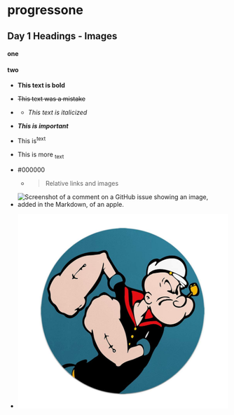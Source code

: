 # progressone
## Day 1  Headings - Images
#### one
#### two
- **This text is bold**  
- ~~This text was a mistake~~
- - _This text is italicized_

 - ***This is important***

 - This is<sup>text</sup>

 - This is more <sub>text</sub>

 - #000000

   - >Relative links and images


 
- ![Screenshot of a comment on a GitHub issue showing an image, added in the Markdown, of an apple.](https://myoctocat.com/assets/images/base-octocat.svg)


- ![Popaye](img/61RZYaFHE0L.jpg)
